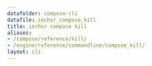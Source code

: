```yaml
---
datafolder: compose-cli
datafile: iechor_compose_kill
title: iechor compose kill
aliases:
- /compose/reference/kill/
- /engine/reference/commandline/compose_kill/
layout: cli
---
```


<!--
Sorry, but the contents of this page are automatically generated from
iEchor's source code. If you want to suggest a change to the text that appears
here, you'll need to find the string by searching this repo:
https://github.com/iechor/compose
-->
